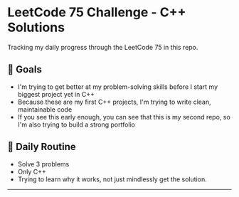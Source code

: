 # LeetCode 75 Challenge - C++ Solutions

Tracking my daily progress through the LeetCode 75 in this repo.

## 🚀 Goals
- I'm trying to get better at my problem-solving skills before I start my biggest project yet in C++
- Because these are my first C++ projects, I'm trying to write clean, maintainable code
- If you see this early enough, you can see that this is my second repo, so I'm also trying to build a strong portfolio

## 📅 Daily Routine
- Solve 3 problems
- Only C++
- Trying to learn why it works, not just mindlessly get the solution.

****
